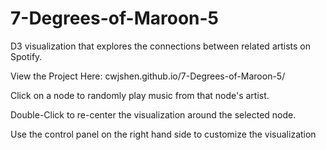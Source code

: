 # 7-Degrees-of-Maroon-5
D3 visualization that explores the connections between related artists on Spotify.

View the Project Here: cwjshen.github.io/7-Degrees-of-Maroon-5/

Click on a node to randomly play music from that node's artist.

Double-Click to re-center the visualization around the selected node.

Use the control panel on the right hand side to customize the visualization

